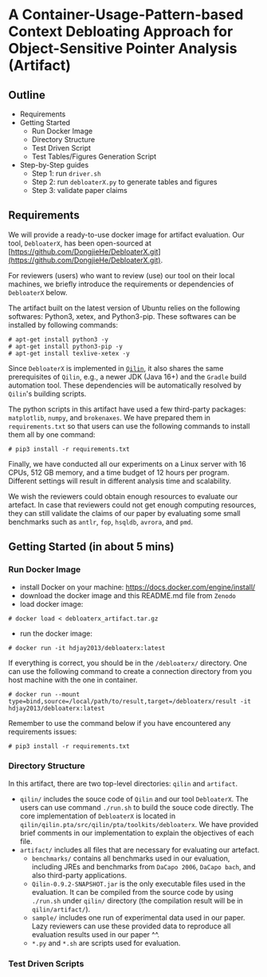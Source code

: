 # A Container-Usage-Pattern-based Context Debloating Approach for Object-Sensitive Pointer Analysis (Artifact)

## Outline

* Requirements
* Getting Started
    * Run Docker Image
    * Directory Structure
    * Test Driven Script
    * Test Tables/Figures Generation Script
* Step-by-Step guides
    * Step 1: run `driver.sh`
    * Step 2: run `debloaterX.py` to generate tables and figures
    * Step 3: validate paper claims

## Requirements

We will provide a ready-to-use docker image for artifact evaluation. Our tool, `DebloaterX`, has been open-sourced at [https://github.com/DongjieHe/DebloaterX.git](https://github.com/DongjieHe/DebloaterX.git).

For reviewers (users) who want to review (use) our tool on their local machines, we briefly introduce the requirements or dependencies of `DebloaterX` below.

The artifact built on the latest version of Ubuntu relies on the following softwares: Python3, xetex, and Python3-pip. These softwares can be installed by following commands:

```
# apt-get install python3 -y
# apt-get install python3-pip -y
# apt-get install texlive-xetex -y
```

Since `DebloaterX` is implemented in [`Qilin`](https://github.com/QilinPTA/Qilin), it also shares the same prerequisites of `Qilin`, e.g., a newer JDK (Java 16+) and the `Gradle` build automation tool. These dependencies will be automatically resolved by `Qilin`'s building scripts. 

The python scripts in this artifact have used a few third-party packages: `matplotlib`,
`numpy`, and `brokenaxes`. We have prepared them in `requirements.txt` so that users can use the following commands to install them all by one command:

```
# pip3 install -r requirements.txt
```

Finally, we have conducted all our experiments on a Linux server with 16 CPUs, 512 GB memory, and a time budget of 12 hours per program. Different settings will result in different analysis time and scalability. 

We wish the reviewers could obtain enough resources to evaluate our artefact. In case that reviewers could not get enough computing resources, they can still validate the claims of our paper by evaluating some small benchmarks such as `antlr`, `fop`, `hsqldb`, `avrora`, and `pmd`. 

## Getting Started (in about 5 mins)

### Run Docker Image

* install Docker on your machine: https://docs.docker.com/engine/install/
* download the docker image and this README.md file from `Zenodo`
* load docker image:
```
# docker load < debloaterx_artifact.tar.gz
```
* run the docker image:
```
# docker run -it hdjay2013/debloaterx:latest
```
If everything is correct, you should be in the `/debloaterx/` directory.
One can use the following command to create a connection directory from you host machine with the one in container.
```
# docker run --mount type=bind,source=/local/path/to/result,target=/debloaterx/result -it hdjay2013/debloaterx:latest
```

Remember to use the command below if you have encountered any requirements issues:
```
# pip3 install -r requirements.txt
```

### Directory Structure
In this artifact, there are two top-level directories: `qilin` and `artifact`. 

+ `qilin/` includes the souce code of `Qilin` and our tool `DebloaterX`. The users can use command `./run.sh` to build the souce code directly. The core implementation of `DebloaterX` is located in `qilin/qilin.pta/src/qilin/pta/toolkits/debloaterx`. We have provided brief comments in our implementation to explain the objectives of each file.
+ `artifact/` includes all files that are necessary for evaluating our artefact.
    * `benchmarks/` contains all benchmarks used in our evaluation, including JREs and benchmarks from `DaCapo 2006`, `DaCapo bach`, and also third-party applications. 
    * `Qilin-0.9.2-SNAPSHOT.jar` is the only executable files used in the evaluation. It can be compiled from the source code by using `./run.sh` under `qilin/` directory (the compilation result will be in `qilin/artifact/`).
    * `sample/` includes one run of experimental data used in our paper. Lazy reviewers can use these provided data to reproduce all evaluation results used in our paper ^^.
    * `*.py` and `*.sh` are scripts used for evaluation.


### Test Driven Scripts


